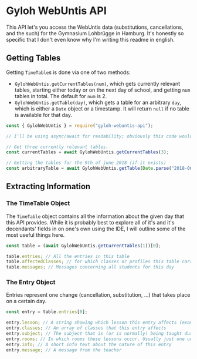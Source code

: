 # Gyloh WebUntis API

This API let's you access the WebUntis data (substitutions, cancellations, and the such) for the Gymnasium Lohbrügge in Hamburg.
It's honestly so specific that I don't even know why I'm writing this readme in english.


## Getting Tables

Getting `TimeTable`s is done via one of two methods:
- `GylohWebUntis.getCurrentTables(num)`, which gets currently relevant tables, starting either today or on the next day of school, and getting `num` tables in total. The default for `num` is 2.
- `GylohWebUntis.getTable(day)`, which gets a table for an arbitrary `day`, which is either a `Date` object or a timestamp. It will return `null` if no table is available for that day.

```js
const { GylohWebUntis } = require("gyloh-webuntis-api");

// I'll be using async/await for readability; obviously this code would need to be inside an asynchronous function

// Get three currently relevant tables.
const currentTables = await GylohWebUntis.getCurrentTables(3);

// Getting the tables for the 9th of june 2018 (if it exists)
const arbitraryTable = await GylohWebUntis.getTable(Date.parse("2018-06-09"));
```

## Extracting Information

### The TimeTable Object

The `TimeTable` object contains all the information about the given day that this API provides. While it is probably best to explore all of it's and it's decendants' fields in on one's own using the IDE, I will outline some of the most useful things here.

```js
const table = (await GylohWebUntis.getCurrentTables(1))[0];

table.entries; // All the entries in this table
table.affectedClasses; // for which classes or profiles this table carries entries
table.messages; // Messages concerning all students for this day
```

### The Entry Object

Entries represent one change (cancellation, substitution, ...) that takes place on a certain day.

```js
const entry = table.entries[0];

entry.lesson; // A string showing which lesson this entry affects (example: "2 - 3")
entry.classes; // An array of classes that this entry affects
entry.subject; // The subject that is (or is normally) being taught during these lessons
entry.rooms; // In which rooms these lessons occur. Usually just one unless the class or course is split up
entry.info; // A short info text about the nature of this entry
entry.message; // A message from the teacher
```